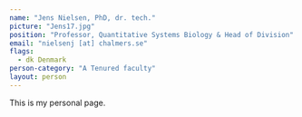```yaml
---
name: "Jens Nielsen, PhD, dr. tech."
picture: "Jens17.jpg"
position: "Professor, Quantitative Systems Biology & Head of Division"
email: "nielsenj [at] chalmers.se"
flags:
  - dk Denmark
person-category: "A Tenured faculty"
layout: person
---
```

This is my personal page.
